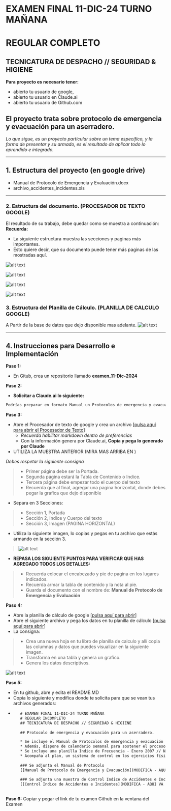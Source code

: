 # EXAMEN FINAL 11-DIC-24 TURNO MAÑANA
# REGULAR COMPLETO
## TECNICATURA DE DESPACHO // SEGURIDAD & HIGIENE

**Para proyecto es necesario tener:**
* abierto tu usuario de google,
* abierto tu usuario en Claude.ai
* abierto tu usuario de Github.com

## El proyecto trata sobre protocolo de emergencia y evacuación para un aserradero. 
_Lo que sigue, es un proyecto particular sobre un tema específico, y la forma de presentar y su armado, es el resultado de aplicar todo lo aprendido e integrado._

---

## 1. Estructura del proyecto (en google drive)
- Manual de Protocolo de Emergencia y Evaluación.docx
- archivo_accidentes_incidentes.xls

---

### 2. Estructura del documento. (PROCESADOR DE TEXTO GOOGLE)
El resultado de su trabajo, debe quedar como se muestra a continuación:
**Recuerda:**
* La siguiente estructura muestra las secciones y paginas más importantes. 
* Esto quiere decir, que su documento puede tener más paginas de las mostradas aquí.

![alt text](https://github.com/hcgtech/11.12_EX_FNL_INF_TM_COMPLETOS/blob/main/images/portada.PNG "PORTADA")

![alt text](https://github.com/hcgtech/11.12_EX_FNL_INF_TM_COMPLETOS/blob/main/images/indice.PNG "INDICE") 

![alt text](https://github.com/hcgtech/11.12_EX_FNL_INF_TM_COMPLETOS/blob/main/images/cuerpo.PNG "CUERPO DEL DOCUMENTO") 

![alt text](https://github.com/hcgtech/11.12_EX_FNL_INF_TM_COMPLETOS/blob/main/images/horizontal.PNG "HORIZONTAL CON IMAGEN")

### 3. Estructura del Planilla de Cálculo. (PLANILLA DE CALCULO GOOGLE)
A Partir de la base de datos que dejo disponible mas adelante.
![alt text](https://github.com/hcgtech/11.12_EX_FNL_INF_TM_COMPLETOS/blob/main/images/tablaygrafica.png "TABLA Y GRAFICA")

---

## 4. Instrucciones para Desarrollo e Implementación
**Paso 1:**
* En Gitub, crea un repositorio llamado **examen_11-Dic-2024**

**Paso 2:**
* **Solicitar a Claude.ai lo siguiente:**

```txt
Podrías preparar en formato Manual un Protocolos de emergencia y evacuación para una planta industrial aserradero de madera implantada con 3000 m2 con equipos de 20 años todos en diseño de movimientos continuos, es decir doble sinfin, paralelas, y otras conectadas con encadenados, donde trabajan 30 personas. Que sea un manual que no supere las 10 páginas. Agrega como una pagina más, una portada a este manual.
```
**Paso 3:**
* Abre el Procesador de texto de google y crea un archivo [[pulsa aquí para abrir el Procesador de Texto](https://docs.google.com/document/u/0/)]
  * _Recuerda habilitar markdown dentro de preferencias_ 
  * Con la información genera por Claude.ai, **Copia y pega lo generado por Claude** 
* UTILIZA LA MUESTRA ANTERIOR (MIRA MAS ARRIBA EN )

_Debes respetar la siguiente consigna_
> * Primer página debe ser la Portada.
> * Segunda página estará la Tabla de Contenido o Indice.
> * Tercera página debe empezar todo el cuerpo del texto
> * Recuerda que al final, agregar una pagina horizontal, donde debes pegar la grafica que dejo disponible


* Separa en 3 Secciones:
> * Sección 1, Portada
> * Sección 2, Indice y Cuerpo del texto
> * Sección 3, Imagen (PAGINA HORIZONTAL)

* Utiliza la siguiente imagen, lo copias y pegas en tu archivo que estás armando en la sección 3.
> ![alt text](https://github.com/hcgtech/11.12_EX_FNL_INF_TM_COMPLETOS/blob/main/images/layout.png "GRAFICA")

* **REPASA LOS SIGUIENTE PUNTOS PARA VERIFICAR QUE HAS AGREGADO TODOS LOS DETALLES:**
> * Recuerda colocar el encabezado y pie de pagina en los lugares indicados.
> * Recuerda armar la tabla de contenido y la nota al pie.
> * Guarda el documento con el nombre de: **Manual de Protocolo de Emergencia y Evaluación**

**Paso 4:**
* Abre la planilla de cálculo de google [[pulsa aquí para abrir](https://docs.google.com/spreadsheets/u/0/)]
* Abre el siguiente archivo y pega los datos en tu planilla de cálculo [[pulsa aquí para abrir](https://docs.google.com/spreadsheets/d/17J777oPtlYyF3uhk4BLCR7oAE2LPdUMqAqQ5B9KRmNY/edit?usp=sharing)]
* La consigna:
 > * Crea una nueva hoja en tu libro de planilla de calculo y allí copia las columnas y datos que puedes visualizar en la siguiente imagen.
 > * Transforma en una tabla y genera un grafico.
 > * Genera los datos descriptivos.
   
   ![alt text](https://github.com/hcgtech/11.12_EX_FNL_INF_TM_COMPLETOS/blob/main/images/tablaygrafica.png "TABLA Y GRAFICA")

**Paso 5:**
* En tu github, abre y edita el README.MD
* Copia lo siguiente y modifica donde te solicita para que se vean tus archivos generados:
*  ```txt
      # EXAMEN FINAL 11-DIC-24 TURNO MAÑANA
      # REGULAR INCOMPLETO
      ## TECNICATURA DE DESPACHO // SEGURIDAD & HIGIENE
      
      ## Protocolo de emergencia y evacuación para un aserradero.

      * Se incluye el Manual de Protocolos de emergencia y evacuación para una planta industrial aserradero de madera implantada con 3000 m2 con equipos de 20 años todos en diseño de movimientos continuos, es decir doble sinfin, paralelas, y otras conectadas con encadenados, donde trabajan 30 personas.
      * Además, dispone de calendario semanal para sostener el proceso al cual será sometido.
      * Se incluye una planilla Indice de Frecuencia - Enero 2007 // No.Trabajadores Accidentados*1.000.000/HH Trabajadas
      * Acompaña al plan, un sistema de control en los ejercicios físicos rutinarios a desarrollar, _verificando pulsaciones_.
      
      ### Se adjunta el Manual de Protocolo
      [[Manual de Protocolo de Emergencia y Evacuación](MODIFICA - AQUI VA LA DIRECCION COMPARTIDA DEL ARCHIVO)]
      
      ### Se adjunta una muestra de Control Indice de Accidentes e Incidentes
      [[Control Indice de Accidentes e Incidentes](MODIFICA - AQUI VA LA DIRECCION COMPARTIDA DEL ARCHIVO)]
      
      ```

 **Paso 6:** Copiar y pegar el link de tu examen Github en la ventana del Examen
